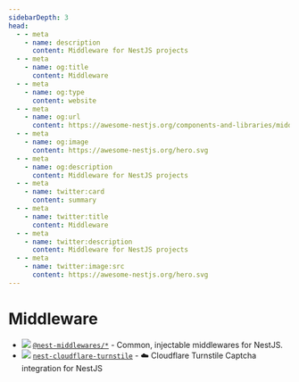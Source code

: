 ```yaml
---
sidebarDepth: 3
head:
  - - meta
    - name: description
      content: Middleware for NestJS projects
  - - meta
    - name: og:title
      content: Middleware
  - - meta
    - name: og:type
      content: website
  - - meta
    - name: og:url
      content: https://awesome-nestjs.org/components-and-libraries/middleware.html
  - - meta
    - name: og:image
      content: https://awesome-nestjs.org/hero.svg
  - - meta
    - name: og:description
      content: Middleware for NestJS projects
  - - meta
    - name: twitter:card
      content: summary
  - - meta
    - name: twitter:title
      content: Middleware
  - - meta
    - name: twitter:description
      content: Middleware for NestJS projects
  - - meta
    - name: twitter:image:src
      content: https://awesome-nestjs.org/hero.svg
---
```


# Middleware

- ![](https://img.shields.io/github/stars/wbhob/nest-middlewares.svg?style=flat-square) [`@nest-middlewares/*`](https://github.com/wbhob/nest-middlewares) - Common, injectable middlewares for NestJS.
- ![](https://img.shields.io/github/stars/halitsever/nest-cloudflare-turnstile.svg?style=flat-square) [`nest-cloudflare-turnstile`](https://github.com/halitsever/nest-cloudflare-turnstile) - ☁️ Cloudflare Turnstile Captcha integration for NestJS

